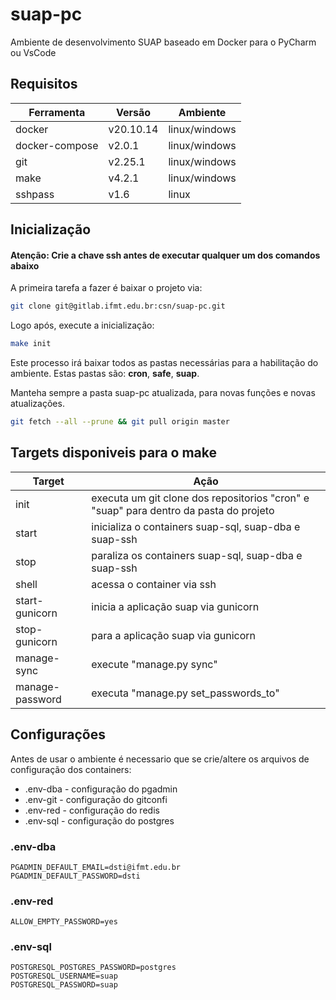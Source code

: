 # suap-pc

Ambiente de desenvolvimento SUAP baseado em Docker para o PyCharm ou VsCode

## Requisitos

| Ferramenta      | Versão    | Ambiente      |
|-----------------|-----------|---------------|
| docker          | v20.10.14 | linux/windows |
| docker-compose  | v2.0.1    | linux/windows |
| git             | v2.25.1   | linux/windows |
| make            | v4.2.1    | linux/windows |
| sshpass         | v1.6      | linux         |

## Inicialização

#### Atenção: Crie a chave ssh antes de executar qualquer um dos comandos abaixo

A primeira tarefa a fazer é baixar o projeto via:

```bash
git clone git@gitlab.ifmt.edu.br:csn/suap-pc.git
```

Logo após, execute a inicialização:

```bash
make init
```

Este processo irá baixar todos as pastas necessárias para a habilitação do ambiente. Estas pastas são: <b>cron</b>, <b>safe</b>, <b>suap</b>.

Manteha sempre a pasta suap-pc atualizada, para novas funções e novas atualizações.

```bash
git fetch --all --prune && git pull origin master
```


## Targets disponiveis para o make

| Target          | Ação                                                   |
|-----------------|--------------------------------------------------------|
| init            | executa um git clone dos repositorios "cron" e "suap" para dentro da pasta do projeto |
| start           | inicializa o containers suap-sql, suap-dba e suap-ssh  |
| stop            | paraliza os containers suap-sql, suap-dba e suap-ssh   |
| shell           | acessa o container via ssh                             |
| start-gunicorn  | inicia a aplicação suap via gunicorn                   |
| stop-gunicorn   | para a aplicação suap via gunicorn                     |
| manage-sync     | execute "manage.py sync"                               |
| manage-password | executa "manage.py set_passwords_to"                   |

## Configurações

Antes de usar o ambiente é necessario que se crie/altere os arquivos de configuração dos containers:

* .env-dba - configuração do pgadmin
* .env-git - configuração do gitconfi
* .env-red - configuração do redis
* .env-sql - configuração do postgres

### .env-dba

```
PGADMIN_DEFAULT_EMAIL=dsti@ifmt.edu.br
PGADMIN_DEFAULT_PASSWORD=dsti
```

### .env-red

```
ALLOW_EMPTY_PASSWORD=yes
```

### .env-sql

```
POSTGRESQL_POSTGRES_PASSWORD=postgres
POSTGRESQL_USERNAME=suap
POSTGRESQL_PASSWORD=suap
```

